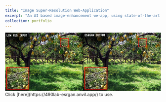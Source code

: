 ```yaml
---
title: "Image Super-Resolution Web-Application"
excerpt: "An AI based image-enhancement we-app, using state-of-the-art ESR-GAN <br/><img src='/images/esrgan.png' width='700'>"
collection: portfolio
---
```

<img src="/images/esrgan.png" width="700">
Click [here](https://490lab-esrgan.anvil.app/) to use.
